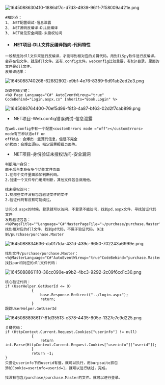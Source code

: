 ![1645088630410-1886df7c-d7d3-4939-961f-7f58009a421e.png](https://img2023.cnblogs.com/blog/2504969/202309/2504969-20230912094846241-50658237.png)

```plain
#知识点：
1、.NET配置调试-信息泄露
2、.NET源码反编译-DLL反编译
3、.NET常见安全问题-未授权访问
```

- #### .NET项目-DLL文件反编译指向-代码特性

```plain
一般都是对dll文件来进行反编译，才能得到相对应的关键代码。用到ILSpy软件进行反编译。
会存在包文件，就是dll文件。还有.config文件。webconfig比较重要，有bin目录，里面的文件是dll文件。
反编译结果：
```

![1645088740268-62882802-e9bf-4e76-8389-9d91ab2ed2e3.png](https://img2023.cnblogs.com/blog/2504969/202309/2504969-20230912094905953-1479441336.png)

```plain
跟踪代码关键：
<%@ Page Language="C#" AutoEventWireup="true" CodeBehind="Login.aspx.cs" Inherits="Book.Login" %>
```

![1645088764400-70ef5d96-f8f3-4a87-bf63-02d2f7cab899.png](https://img2023.cnblogs.com/blog/2504969/202309/2504969-20230912094916300-1121318062.png)

- .NET项目-Web.config错误调试-信息泄露

```plain
在web.config中有一个配置<customErrors mode ="off"></customErrors>
mode有三种状态off on 
off状态：会爆出一些源码信息，但是不完全
on状态：会爆出源码，指定设置报错页面等。
```

- .NET项目-身份验证未授权访问-安全漏洞

```plain
判断用户身份：
由于后台本身有多个功能文件页面
1.在每个文件里面添加判断代码。
2.创建一个文件专门用来判断，其他文件包含调用他。

找未授权访问：
1.找那些文件没有包含验证文件的文件
2.验证代码有没有可能绕过。

访问pd.aspx的时候，登录就可以访问，不登录不能访问，找到pd.aspx文件，寻找验证代码文件
发现验证包含：<%@PageTitle=""Language="C#"MasterPageFile="~/purchase/purchase.Master"ClientIDMode="Static"AutoEventWireup="true"CodeBehind="pd.aspx.cs"Inherits="purchase.purchase.pd"%>
找到相对应的dll文件，找到pd代码，不属于验证代码，关注到/purchase/purchase.Master
```

![1645088834636-da017fda-431d-439c-9650-702243a6999e.png](https://img2023.cnblogs.com/blog/2504969/202309/2504969-20230912094933779-413606908.png)

```plain
找到文件/purchase/purchase.Master：
<%@MasterLanguage="C#"AutoEventWireup="true"CodeBehind="purchase.Master.cs"Inherits="Purchase.Purchase.pur"%>
找找pur相对应的dll文件代码：
```

![1645088861110-36cc090e-a9b2-4bc3-9292-2c09f6cd1c30.png](https://img2023.cnblogs.com/blog/2504969/202309/2504969-20230912094945227-1051673485.png)

```plain
核心验证代码：
if (UserHelper.GetUserId <= 0)
            {
                base.Response.Redirect("../login.aspx");
                return;
            }
跟踪UserHelper.GetUserId
```

![1645088898617-81d35513-c378-4435-805e-1327e7c9d225.png](https://img2023.cnblogs.com/blog/2504969/202309/2504969-20230912094955739-1897079075.png)

```plain
关键代码：
if (HttpContext.Current.Request.Cookies["userinfo"] != null)
            {
                return int.Parse(HttpContext.Current.Request.Cookies["userinfo"]["userid"]);
            }
            return -1;
}
只要让userinfo下的userid有值，就可以执行，用burpsuite抓包
添加Cookie=userinfo=userid=1，就可以进行绕过，完成。

找没有包含/purchase/purchase.Master的文件。就可以进行登录。
```